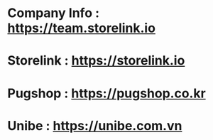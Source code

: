 # Company Info : https://team.storelink.io
# Storelink : https://storelink.io
# Pugshop : https://pugshop.co.kr
# Unibe : https://unibe.com.vn
